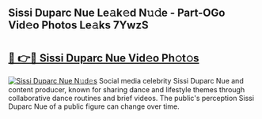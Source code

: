 ## Sissi Duparc Nue Le𝚊k𝚎d N𝚞𝚍e - Part-OGo Vid𝚎o Photos Le𝚊ks 7YwzS

# <h2><a href="http://fb6jmy.evod.top/?m=Sissi+Duparc+Nue">🔗 👉🔴 Sissi Duparc Nue Vid𝚎o Ph𝚘t𝚘s</a></h2>

[![Sissi Duparc Nue N𝚞d𝚎s](https://i.imgur.com/8V9OHl7.gif)](http://fb6jmy.evod.top/?m=Sissi+Duparc+Nue)
Social media celebrity Sissi Duparc Nue and content producer, known for sharing dance and lifestyle themes through collaborative dance routines and brief videos. The public's perception Sissi Duparc Nue of a public figure can change over time. 
